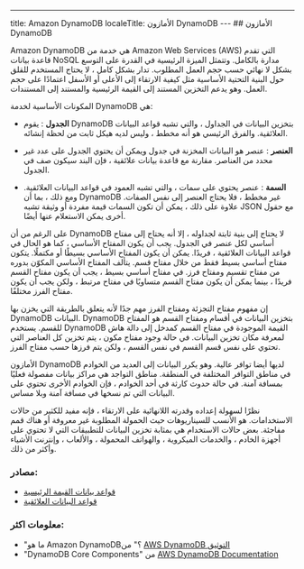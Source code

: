 ---
title: Amazon DynamoDB
localeTitle: الأمازون DynamoDB
--- ## الأمازون DynamoDB

Amazon DynamoDB هي خدمة من Amazon Web Services (AWS) التي تقدم قاعدة بيانات NoSQL مدارة بالكامل. وتتمثل الميزة الرئيسية في القدرة على التوسع بشكل لا نهائي حسب حجم العمل المطلوب. تدار بشكل كامل ، لا يحتاج المستخدم للقلق حول البنية التحتية الأساسية مثل كيفية الارتقاء إلى الأعلى أو الأسفل اعتمادًا على حجم العمل. وهو يدعم التخزين المستند إلى القيمة الرئيسية والمستند إلى المستندات.

المكونات الأساسية لخدمة DynamoDB هي:

*   **الجدول** : يقوم DynamoDB بتخزين البيانات في الجداول ، والتي تشبه قواعد البيانات العلائقية. والفرق الرئيسي هو أنه مخطط ، وليس لديه هيكل ثابت من لحظة إنشائه.
    
*   **العنصر** : عنصر هو البيانات المخزنة في جدول ويمكن أن يحتوي الجدول على عدد غير محدد من العناصر. مقارنة مع قاعدة بيانات علائقية ، فإن البند سيكون صف في الجدول.
    
*   **السمة** : عنصر يحتوي على سمات ، والتي تشبه العمود في قواعد البيانات العلائقية. ومع ذلك ، بما أن DynamoDB غير مخطط ، فلا يحتاج العنصر إلى نفس الصفات. علاوة على ذلك ، يمكن أن تكون السمات قيمة مفردة أو وثيقة تشبه JSON مع حقول أخرى يمكن الاستعلام عنها أيضًا.
    

على الرغم من أن DynamoDB لا يحتاج إلى بنية ثابتة لجداوله ، إلا أنه يحتاج إلى مفتاح أساسي لكل عنصر في الجدول. يجب أن يكون المفتاح الأساسي ، كما هو الحال في قواعد البيانات العلائقية ، فريدًا. يمكن أن يكون المفتاح الأساسي بسيطًا أو مكتملًا. يتكون مفتاح أساسي بسيط فقط من خلال مفتاح قسم. يتألف المفتاح الأساسي المكوّن بدوره من مفتاح تقسيم ومفتاح فرز. في مفتاح أساسي بسيط ، يجب أن يكون مفتاح القسم فريدًا ، بينما يمكن أن يكون مفتاح القسم متساويًا في مفتاح مرتبط ، ولكن يجب أن يكون مفتاح الفرز مختلفًا.

إن مفهوم مفتاح التجزئة ومفتاح الفرز مهم جدًا لأنه يتعلق بالطريقة التي يخزن بها DynamoDB البيانات. DynamoDB بتخزين البيانات في أقسام ومفتاح القسم هو المفتاح للقسم. يستخدم DynamoDB القيمة الموجودة في مفتاح القسم كمدخل إلى دالة هاش لمعرفة مكان تخزين البيانات. في حالة وجود مفتاح مكون ، يتم تخزين كل العناصر التي تحتوي على نفس قسم القسم في نفس القسم ، ولكن يتم فرزها حسب مفتاح الفرز.

الأمازون DynamoDB لديها أيضا توافر عالية. وهو يكرر البيانات إلى العديد من الخوادم في مناطق التوافر المختلفة في المنطقة. مناطق التواجد هي مراكز بيانات مفصولة فعليًا بمسافة آمنة. في حالة حدوث كارثة في أحد الخوادم ، فإن الخوادم الأخرى تحتوي على البيانات التي تم نسخها في مسافة آمنة وبلا مساس.

نظرًا لسهولة إعداده وقدرته اللانهائية على الارتقاء ، فإنه مفيد للكثير من حالات الاستخدامات. هو الأنسب للسيناريوهات حيث الحمولة المطلوبة غير معروفة أو هناك قمم مفاجئة. بعض حالات الاستخدام هي بمثابة تخزين البيانات للتطبيقات التي لا تحتوي على أجهزة الخادم ، والخدمات الميكروية ، والهواتف المحمولة ، والألعاب ، وإنترنت الأشياء وأكثر من ذلك.

### مصادر:

*   [قواعد بيانات القيمة الرئيسية](https://guide.freecodecamp.org/computer-science/databases/key-value-databases)
*   [قواعد البيانات العلائقية](https://guide.freecodecamp.org/computer-science/databases/relational-databases)

### معلومات اكثر:

*   "ما هو Amazon DynamoDB؟" من [AWS DynamoDB التوثيق](https://docs.aws.amazon.com/amazondynamodb/latest/developerguide/Introduction.html?shortFooter=true)
*   "DynamoDB Core Components" من [AWS DynamoDB Documentation](https://docs.aws.amazon.com/amazondynamodb/latest/developerguide/HowItWorks.CoreComponents.html?shortFooter=true)